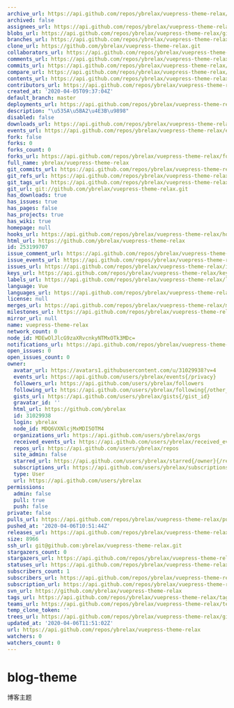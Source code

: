 ```yaml
---
archive_url: https://api.github.com/repos/ybrelax/vuepress-theme-relax/{archive_format}{/ref}
archived: false
assignees_url: https://api.github.com/repos/ybrelax/vuepress-theme-relax/assignees{/user}
blobs_url: https://api.github.com/repos/ybrelax/vuepress-theme-relax/git/blobs{/sha}
branches_url: https://api.github.com/repos/ybrelax/vuepress-theme-relax/branches{/branch}
clone_url: https://github.com/ybrelax/vuepress-theme-relax.git
collaborators_url: https://api.github.com/repos/ybrelax/vuepress-theme-relax/collaborators{/collaborator}
comments_url: https://api.github.com/repos/ybrelax/vuepress-theme-relax/comments{/number}
commits_url: https://api.github.com/repos/ybrelax/vuepress-theme-relax/commits{/sha}
compare_url: https://api.github.com/repos/ybrelax/vuepress-theme-relax/compare/{base}...{head}
contents_url: https://api.github.com/repos/ybrelax/vuepress-theme-relax/contents/{+path}
contributors_url: https://api.github.com/repos/ybrelax/vuepress-theme-relax/contributors
created_at: '2020-04-05T09:37:04Z'
default_branch: master
deployments_url: https://api.github.com/repos/ybrelax/vuepress-theme-relax/deployments
description: "\u535A\u5BA2\u4E3B\u9898"
disabled: false
downloads_url: https://api.github.com/repos/ybrelax/vuepress-theme-relax/downloads
events_url: https://api.github.com/repos/ybrelax/vuepress-theme-relax/events
fork: false
forks: 0
forks_count: 0
forks_url: https://api.github.com/repos/ybrelax/vuepress-theme-relax/forks
full_name: ybrelax/vuepress-theme-relax
git_commits_url: https://api.github.com/repos/ybrelax/vuepress-theme-relax/git/commits{/sha}
git_refs_url: https://api.github.com/repos/ybrelax/vuepress-theme-relax/git/refs{/sha}
git_tags_url: https://api.github.com/repos/ybrelax/vuepress-theme-relax/git/tags{/sha}
git_url: git://github.com/ybrelax/vuepress-theme-relax.git
has_downloads: true
has_issues: true
has_pages: false
has_projects: true
has_wiki: true
homepage: null
hooks_url: https://api.github.com/repos/ybrelax/vuepress-theme-relax/hooks
html_url: https://github.com/ybrelax/vuepress-theme-relax
id: 253199707
issue_comment_url: https://api.github.com/repos/ybrelax/vuepress-theme-relax/issues/comments{/number}
issue_events_url: https://api.github.com/repos/ybrelax/vuepress-theme-relax/issues/events{/number}
issues_url: https://api.github.com/repos/ybrelax/vuepress-theme-relax/issues{/number}
keys_url: https://api.github.com/repos/ybrelax/vuepress-theme-relax/keys{/key_id}
labels_url: https://api.github.com/repos/ybrelax/vuepress-theme-relax/labels{/name}
language: Vue
languages_url: https://api.github.com/repos/ybrelax/vuepress-theme-relax/languages
license: null
merges_url: https://api.github.com/repos/ybrelax/vuepress-theme-relax/merges
milestones_url: https://api.github.com/repos/ybrelax/vuepress-theme-relax/milestones{/number}
mirror_url: null
name: vuepress-theme-relax
network_count: 0
node_id: MDEwOlJlcG9zaXRvcnkyNTMxOTk3MDc=
notifications_url: https://api.github.com/repos/ybrelax/vuepress-theme-relax/notifications{?since,all,participating}
open_issues: 0
open_issues_count: 0
owner:
  avatar_url: https://avatars1.githubusercontent.com/u/31029938?v=4
  events_url: https://api.github.com/users/ybrelax/events{/privacy}
  followers_url: https://api.github.com/users/ybrelax/followers
  following_url: https://api.github.com/users/ybrelax/following{/other_user}
  gists_url: https://api.github.com/users/ybrelax/gists{/gist_id}
  gravatar_id: ''
  html_url: https://github.com/ybrelax
  id: 31029938
  login: ybrelax
  node_id: MDQ6VXNlcjMxMDI5OTM4
  organizations_url: https://api.github.com/users/ybrelax/orgs
  received_events_url: https://api.github.com/users/ybrelax/received_events
  repos_url: https://api.github.com/users/ybrelax/repos
  site_admin: false
  starred_url: https://api.github.com/users/ybrelax/starred{/owner}{/repo}
  subscriptions_url: https://api.github.com/users/ybrelax/subscriptions
  type: User
  url: https://api.github.com/users/ybrelax
permissions:
  admin: false
  pull: true
  push: false
private: false
pulls_url: https://api.github.com/repos/ybrelax/vuepress-theme-relax/pulls{/number}
pushed_at: '2020-04-06T10:51:44Z'
releases_url: https://api.github.com/repos/ybrelax/vuepress-theme-relax/releases{/id}
size: 8966
ssh_url: git@github.com:ybrelax/vuepress-theme-relax.git
stargazers_count: 0
stargazers_url: https://api.github.com/repos/ybrelax/vuepress-theme-relax/stargazers
statuses_url: https://api.github.com/repos/ybrelax/vuepress-theme-relax/statuses/{sha}
subscribers_count: 1
subscribers_url: https://api.github.com/repos/ybrelax/vuepress-theme-relax/subscribers
subscription_url: https://api.github.com/repos/ybrelax/vuepress-theme-relax/subscription
svn_url: https://github.com/ybrelax/vuepress-theme-relax
tags_url: https://api.github.com/repos/ybrelax/vuepress-theme-relax/tags
teams_url: https://api.github.com/repos/ybrelax/vuepress-theme-relax/teams
temp_clone_token: ''
trees_url: https://api.github.com/repos/ybrelax/vuepress-theme-relax/git/trees{/sha}
updated_at: '2020-04-06T11:51:02Z'
url: https://api.github.com/repos/ybrelax/vuepress-theme-relax
watchers: 0
watchers_count: 0
---
```


# blog-theme
博客主题
